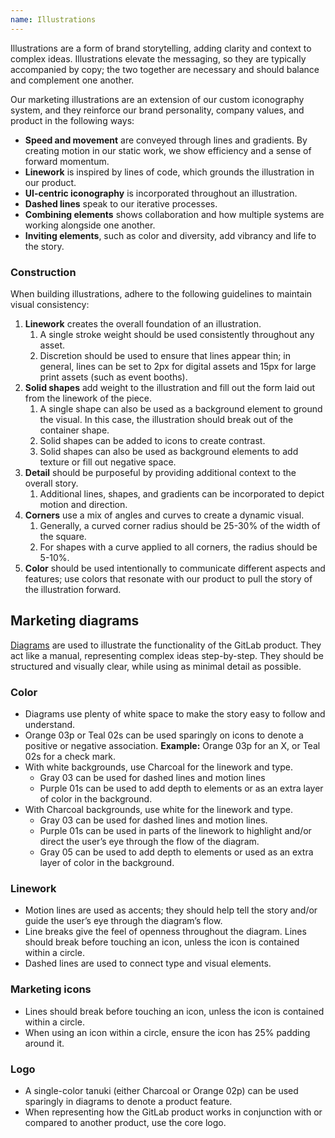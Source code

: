 ```yaml
---
name: Illustrations
---
```


<figure-img alt="GitLab illustration banner sample" label="Illustration sample" src="/img/brand/marketing-illustrations.png"></figure-img>

Illustrations are a form of brand storytelling, adding clarity and context to complex ideas. Illustrations elevate the messaging, so they are typically accompanied by copy; the two together are necessary and should balance and complement one another. 

Our marketing illustrations are an extension of our custom iconography system, and they reinforce our brand personality, company values, and product in the following ways:

- **Speed and movement** are conveyed through lines and gradients. By creating motion in our static work, we show efficiency and a sense of forward momentum.
- **Linework** is inspired by lines of code, which grounds the illustration in our product.
- **UI-centric iconography** is incorporated throughout an illustration.
- **Dashed lines** speak to our iterative processes.
- **Combining elements** shows collaboration and how multiple systems are working alongside one another.
- **Inviting elements**, such as color and diversity, add vibrancy and life to the story.

### Construction

When building illustrations, adhere to the following guidelines to maintain visual consistency:

1. **Linework** creates the overall foundation of an illustration.
   1. A single stroke weight should be used consistently throughout any asset. 
   1. Discretion should be used to ensure that lines appear thin; in general, lines can be set to 2px for digital assets and 15px for large print assets (such as event booths).
1. **Solid shapes** add weight to the illustration and fill out the form laid out from the linework of the piece.
   1. A single shape can also be used as a background element to ground the visual. In this case, the illustration should break out of the container shape.
   1. Solid shapes can be added to icons to create contrast.
   1. Solid shapes can also be used as background elements to add texture or fill out negative space.
1. **Detail** should be purposeful by providing additional context to the overall story.
   1. Additional lines, shapes, and gradients can be incorporated to depict motion and direction.
1. **Corners** use a mix of angles and curves to create a dynamic visual.
   1. Generally, a curved corner radius should be 25-30% of the width of the square.
   1. For shapes with a curve applied to all corners, the radius should be 5-10%.
1. **Color** should be used intentionally to communicate different aspects and features; use colors that resonate with our product to pull the story of the illustration forward.

<figure-img alt="GitLab illustration sample" label="Illustration sample" src="/img/brand/illustrations.svg" width="480"></figure-img>

## Marketing diagrams

[Diagrams](https://gitlab.com/gitlab-com/marketing/corporate_marketing/corporate-marketing/-/tree/master/design/_resources/_designer-resources/assets/diagrams) are used to illustrate the functionality of the GitLab product. They act like a manual, representing complex ideas step-by-step. They should be structured and visually clear, while using as minimal detail as possible.

### Color

- Diagrams use plenty of white space to make the story easy to follow and understand.
- Orange 03p or Teal 02s can be used sparingly on icons to denote a positive or negative association. **Example:** Orange 03p for an X, or Teal 02s for a check mark.
- With white backgrounds, use Charcoal for the linework and type.
  - Gray 03 can be used for dashed lines and motion lines
  - Purple 01s can be used to add depth to elements or as an extra layer of color in the background.
- With Charcoal backgrounds, use white for the linework and type.
  - Gray 03 can be used for dashed lines and motion lines.
  - Purple 01s can be used in parts of the linework to highlight and/or direct the user’s eye through the flow of the diagram.
  - Gray 05 can be used to add depth to elements or used as an extra layer of color in the background.

### Linework

- Motion lines are used as accents; they should help tell the story and/or guide the user’s eye through the diagram’s flow.
- Line breaks give the feel of openness throughout the diagram. Lines should break before touching an icon, unless the icon is contained within a circle.
- Dashed lines are used to connect type and visual elements.

### Marketing icons

- Lines should break before touching an icon, unless the icon is contained within a circle.
- When using an icon within a circle, ensure the icon has 25% padding around it.

### Logo

- A single-color tanuki (either Charcoal or Orange 02p) can be used sparingly in diagrams to denote a product feature.
- When representing how the GitLab product works in conjunction with or compared to another product, use the core logo.

<figure-img alt="A light and dark background version of a diagram detailing the DevOps lifecycle journey" label="Diagram sample" src="/img/brand/diagram.svg"></figure-img>
